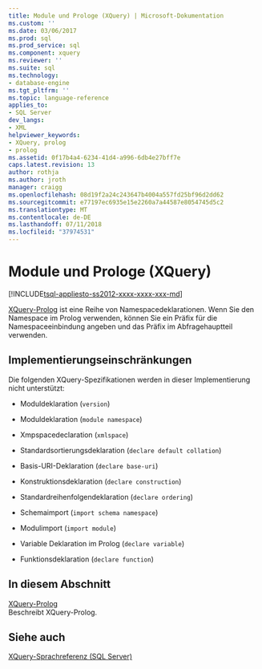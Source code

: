```yaml
---
title: Module und Prologe (XQuery) | Microsoft-Dokumentation
ms.custom: ''
ms.date: 03/06/2017
ms.prod: sql
ms.prod_service: sql
ms.component: xquery
ms.reviewer: ''
ms.suite: sql
ms.technology:
- database-engine
ms.tgt_pltfrm: ''
ms.topic: language-reference
applies_to:
- SQL Server
dev_langs:
- XML
helpviewer_keywords:
- XQuery, prolog
- prolog
ms.assetid: 0f17b4a4-6234-41d4-a996-6db4e27bff7e
caps.latest.revision: 13
author: rothja
ms.author: jroth
manager: craigg
ms.openlocfilehash: 08d19f2a24c243647b4004a557fd25bf96d2dd62
ms.sourcegitcommit: e77197ec6935e15e2260a7a44587e8054745d5c2
ms.translationtype: MT
ms.contentlocale: de-DE
ms.lasthandoff: 07/11/2018
ms.locfileid: "37974531"
---
```

# <a name="modules-and-prologs-xquery"></a>Module und Prologe (XQuery)
[!INCLUDE[tsql-appliesto-ss2012-xxxx-xxxx-xxx-md](../includes/tsql-appliesto-ss2012-xxxx-xxxx-xxx-md.md)]

  [XQuery-Prolog](../xquery/modules-and-prologs-xquery-prolog.md) ist eine Reihe von Namespacedeklarationen. Wenn Sie den Namespace im Prolog verwenden, können Sie ein Präfix für die Namespaceeinbindung angeben und das Präfix im Abfragehauptteil verwenden.  
  
## <a name="implementation-limitations"></a>Implementierungseinschränkungen  
 Die folgenden XQuery-Spezifikationen werden in dieser Implementierung nicht unterstützt:  
  
-   Moduldeklaration (`version`)  
  
-   Moduldeklaration (`module namespace`)  
  
-   Xmpspacedeclaration (`xmlspace`)  
  
-   Standardsortierungsdeklaration (`declare default collation`)  
  
-   Basis-URI-Deklaration (`declare base-uri`)  
  
-   Konstruktionsdeklaration (`declare construction`)  
  
-   Standardreihenfolgendeklaration (`declare ordering`)  
  
-   Schemaimport (`import schema namespace`)  
  
-   Modulimport (`import module`)  
  
-   Variable Deklaration im Prolog (`declare variable`)  
  
-   Funktionsdeklaration (`declare function`)  
  
## <a name="in-this-section"></a>In diesem Abschnitt  
 [XQuery-Prolog](../xquery/modules-and-prologs-xquery-prolog.md)  
 Beschreibt XQuery-Prolog.  
  
## <a name="see-also"></a>Siehe auch  
 [XQuery-Sprachreferenz &#40;SQL Server&#41;](../xquery/xquery-language-reference-sql-server.md)  
  
  
